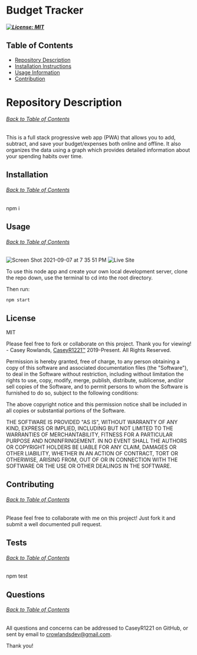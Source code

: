  # Budget Tracker
  ##### [![License: MIT](https://img.shields.io/badge/License-MIT-yellow.svg)](https://opensource.org/licenses/MIT)
  ## Table of Contents
  * [Repository Description](#description)
  * [Installation Instructions](#installation)
  * [Usage Information](#usage)
  * [Contribution](#contribute)
  
  # Repository Description
  ###### [Back to Table of Contents](#Table-of-Contents)
  This is a full stack progressive web app (PWA) that allows you to add, subtract, and save your budget/expenses both online and offline. It also organizes the data using a graph which provides detailed information about your spending habits over time.

  ## Installation
  ###### [Back to Table of Contents](#Table-of-Contents)
  npm i

  ## Usage
  ###### [Back to Table of Contents](#Table-of-Contents)
  
  ![Screen Shot 2021-09-07 at 7 35 51 PM](https://user-images.githubusercontent.com/44381344/132423453-19339e5f-536b-4ac2-92cc-51b297cf808d.png)
  ![Live Site](https://mysterious-retreat-49068.herokuapp.com/)
  
  To use this node app and create your own local development server, clone the repo down, use the terminal to cd into the root directory. 
  
  Then run: 
  
  ```
  npm start
  ```
   
 ## License
 MIT
 
Please feel free to fork or collaborate on this project. Thank you for viewing! - Casey Rowlands, [CaseyR1221™](https://github.com/CaseyR1221/budget-tracker) 2019-Present. All Rights Reserved.
    
 Permission is hereby granted, free of charge, to any person obtaining a copy of this software and associated documentation files (the "Software"), to deal in the Software without restriction, including without limitation the rights to use, copy, modify, merge, publish, distribute, sublicense, and/or sell copies of the Software, and to permit persons to whom the Software is furnished to do so, subject to the following conditions:
 
 The above copyright notice and this permission notice shall be included in all copies or substantial portions of the Software.
 
 THE SOFTWARE IS PROVIDED "AS IS", WITHOUT WARRANTY OF ANY KIND, EXPRESS OR IMPLIED, INCLUDING BUT NOT LIMITED TO THE WARRANTIES OF MERCHANTABILITY, FITNESS FOR A PARTICULAR PURPOSE AND NONINFRINGEMENT. IN NO EVENT SHALL THE AUTHORS OR COPYRIGHT HOLDERS BE LIABLE FOR ANY CLAIM, DAMAGES OR OTHER LIABILITY, WHETHER IN AN ACTION OF CONTRACT, TORT OR OTHERWISE, ARISING FROM, OUT OF OR IN CONNECTION WITH THE SOFTWARE OR THE USE OR OTHER DEALINGS IN THE SOFTWARE.

  ## Contributing
  ###### [Back to Table of Contents](#Table-of-Contents)
  Please feel free to collaborate with me on this project! Just fork it and submit a well documented pull request.

  ## Tests
  ###### [Back to Table of Contents](#Table-of-Contents)
  npm test
  
  ## Questions
  ###### [Back to Table of Contents](#Table-of-Contents)
  All questions and concerns can be addressed to CaseyR1221 on GitHub, or sent by email to crowlandsdev@gmail.com.
  
Thank you!
